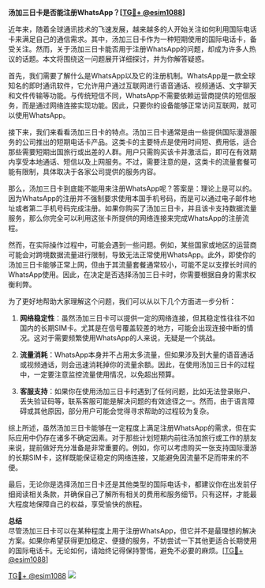 **汤加三日卡是否能注册WhatsApp？[[TG💪+ @esim1088](https://t.me/s/esim1088)]**

近年来，随着全球通讯技术的飞速发展，越来越多的人开始关注如何利用国际电话卡来满足自己的通信需求。其中，汤加三日卡作为一种短期使用的国际电话卡，备受关注。然而，关于汤加三日卡能否用于注册WhatsApp的问题，却成为许多人热议的话题。本文将围绕这一问题展开详细探讨，并为你解答疑惑。

首先，我们需要了解什么是WhatsApp以及它的注册机制。WhatsApp是一款全球知名的即时通讯软件，它允许用户通过互联网进行语音通话、视频通话、文字聊天和文件传输等功能。与传统短信不同，WhatsApp不需要依赖运营商提供的短信服务，而是通过网络连接实现功能。因此，只要你的设备能够正常访问互联网，就可以使用WhatsApp。

接下来，我们来看看汤加三日卡的特点。汤加三日卡通常是由一些提供国际漫游服务的公司推出的短期电话卡产品。这类卡的主要特点是使用时间短、费用低，适合那些需要短期出国旅行或出差的人群。用户只需购买该卡并激活后，即可在有效期内享受本地通话、短信以及上网服务。不过，需要注意的是，这类卡的流量套餐可能有限制，具体取决于各家公司提供的服务内容。

那么，汤加三日卡到底能不能用来注册WhatsApp呢？答案是：理论上是可以的。因为WhatsApp的注册并不强制要求使用本国手机号码，而是可以通过电子邮件地址或者第二手机号码完成注册。如果你购买了汤加三日卡，并且该卡支持数据流量服务，那么你完全可以利用这张卡所提供的网络连接来完成WhatsApp的注册流程。

然而，在实际操作过程中，可能会遇到一些问题。例如，某些国家或地区的运营商可能会对跨境数据流量进行限制，导致无法正常使用WhatsApp。此外，即使你的汤加三日卡能够正常上网，但由于其流量套餐通常较小，可能不足以支撑长时间的WhatsApp使用。因此，在决定是否选择汤加三日卡时，你需要根据自身的需求权衡利弊。

为了更好地帮助大家理解这个问题，我们可以从以下几个方面进一步分析：

1. **网络稳定性**：虽然汤加三日卡可以提供一定的网络连接，但其稳定性往往不如国内的长期SIM卡。尤其是在信号覆盖较差的地方，可能会出现连接中断的情况。这对于需要频繁使用WhatsApp的人来说，无疑是一个挑战。

2. **流量消耗**：WhatsApp本身并不占用太多流量，但如果涉及到大量的语音通话或视频通话，则会迅速消耗掉你的流量余额。因此，在使用汤加三日卡的过程中，一定要注意监控流量使用情况，以免超出预算。

3. **客服支持**：如果你在使用汤加三日卡时遇到了任何问题，比如无法登录账户、丢失验证码等，联系客服可能是解决问题的有效途径之一。然而，由于语言障碍或其他原因，部分用户可能会觉得寻求帮助的过程较为复杂。

综上所述，虽然汤加三日卡能够在一定程度上满足注册WhatsApp的需求，但在实际应用中仍存在诸多不确定因素。对于那些计划短期内前往汤加旅行或工作的朋友来说，提前做好充分准备是非常重要的。例如，你可以考虑购买一张支持国际漫游的长期SIM卡，这样既能保证稳定的网络连接，又能避免因流量不足而带来的不便。

最后，无论你是选择汤加三日卡还是其他类型的国际电话卡，都建议你在出发前仔细阅读相关条款，并确保自己了解所有相关的费用和服务细节。只有这样，才能最大程度地保障自己的权益，享受愉快的旅程。

**总结**  
尽管汤加三日卡可以在某种程度上用于注册WhatsApp，但它并不是最理想的解决方案。如果你希望获得更加稳定、便捷的服务，不妨尝试一下其他更适合长期使用的国际电话卡。无论如何，请始终记得保持警惕，避免不必要的麻烦。[[TG💪+ @esim1088](https://t.me/s/esim1088)]

[TG💪+ @esim1088](https://t.me/s/esim1088) ![](https://i.postimg.cc/4NQfJmqS/Snipaste-2025-05-13-00-14-12.png)
